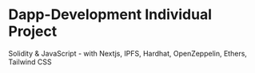 # Dapp-Development Individual Project

Solidity & JavaScript - with Nextjs, IPFS, Hardhat, OpenZeppelin, Ethers, Tailwind CSS